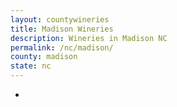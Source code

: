 ```yaml
---
layout: countywineries
title: Madison Wineries
description: Wineries in Madison NC
permalink: /nc/madison/
county: madison
state: nc
---
```

-
